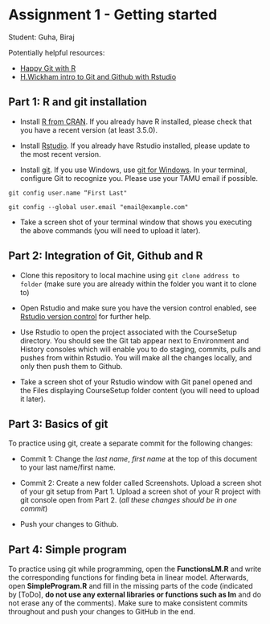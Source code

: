 # Assignment 1 - Getting started

Student: Guha, Biraj

Potentially helpful resources:

  * [Happy Git with R](https://happygitwithr.com)
  * [H.Wickham intro to Git and Github with Rstudio](http://r-pkgs.had.co.nz/git.html#git-rstudio)

## Part 1: R and git installation

* Install [R from CRAN](https://cran.r-project.org). If you already have R installed, please check that you have a recent version (at least 3.5.0).

* Install [Rstudio](https://www.rstudio.com/products/rstudio/#Desktop). If you already have Rstudio installed, please update to the most recent version.

* Install [git](https://git-scm.com). If you use Windows, use [git for Windows](https://gitforwindows.org). In your terminal, configure Git to recognize you. Please use your TAMU email if possible.

`git config user.name “First Last"`

`git config --global user.email "email@example.com"`

* Take a screen shot of your terminal window that shows you executing the above commands (you will need to upload it later).


## Part 2: Integration of Git, Github and R

* Clone this repository to local machine using
`git clone address to folder` (make sure you are already within the folder you want it to clone to)

* Open Rstudio and make sure you have the version control enabled, see [Rstudio version control](https://support.rstudio.com/hc/en-us/articles/200532077?version=1.1.463&mode=desktop) for further help.

* Use Rstudio to open the project associated with the CourseSetup directory. You should see the Git tab appear next to Environment and History consoles which will enable you to do staging, commits, pulls and pushes from within Rstudio. You will make all the changes locally, and only then push them to Github.

* Take a screen shot of your Rstudio window with Git panel opened and the Files displaying CourseSetup folder content (you will need to upload it later).

## Part 3: Basics of git

To practice using git, create a separate commit for the following changes:

* Commit 1: Change the *last name*, *first name* at the top of this document to your last name/first name.

* Commit 2: Create a new folder called Screenshots. Upload a screen shot of your git setup from Part 1. Upload a screen shot of your R project with git console open from Part 2. (*all these changes should be in one commit*)

* Push your changes to Github.

## Part 4: Simple program

To practice using git while programming, open the **FunctionsLM.R** and write the corresponding functions for finding beta in linear model. Afterwards, open **SimpleProgram.R** and fill in the missing parts of the code (indicated by [ToDo], **do not use any external libraries or functions such as lm** and do not erase any of the comments). Make sure to make consistent commits throughout and push your changes to GitHub in the end.


